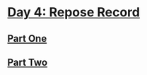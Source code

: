 # [Day 4: Repose Record](https://adventofcode.com/2018/day/4)

## [Part One](https://adventofcode.com/2018/day/4#part1)

## [Part Two](https://adventofcode.com/2018/day/4#part2)
